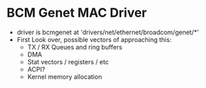 # BCM Genet MAC Driver

* driver is bcmgenet at 'drivers/net/ethernet/broadcom/genet/*'
* First Look over, possible vectors of approaching this:
    * TX / RX Queues and ring buffers
    * DMA
    * Stat vectors / registers / etc
    * ACPI?
    * Kernel memory allocation